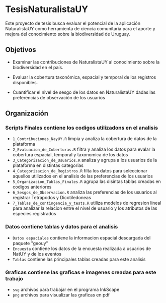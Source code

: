 # TesisNaturalistaUY

Este proyecto de tesis busca evaluar el potencial de la aplicación NaturalistaUY como herramienta de ciencia comunitaria para el aporte y mejora del conocimiento sobre la biodiversidad de Uruguay.


## Objetivos

- Examinar las contribuciones de NaturalistaUY al conocimiento sobre la biodiversidad en el país.

- Evaluar la cobertura taxonómica, espacial y temporal de los registros disponibles.

- Cuantificar el nivel de sesgo de los datos en NaturalistaUY dadas las preferencias de observación de los usuarios


## Organización

### **Scripts Finales** contiene los codigos utilizadons en el analisis
- `1_Contribuciones_NayUY.R` limpia y analiza la cobertura de datos de la plataforma
- `2_Evaluacion_de_Coberturas.R` filtra y analiza los datos para evalar la cobertura espacial, temporal y taxonomica de los datos
- `3_Categorizacion_de_Usuarios.R` analiza y agrupa a los usuarios de la plataforma en distintas categorias
- `4_Categorizacion_de_Registros.R` filta los datos para seleccionar aquellos utilizados en el analisis de las preferencias de los usuarios
- `5_Organizacion_Tablas_Finales.R` agrupa las disintas tablas creadas en codigos anteriores
- `6_Sesgos_de_Observacion.R` analiza las preferencias de los usuarios al registrar Tetrapodos y Dicotiledoneas
- `7_Tablas_de_contingencia_y_tests.R` utiliza modelos de regresion lineal para analizar la relacion entre el nivel de usuario y los atributos de las especies registrados

### **Datos** contiene tablas y datos para el analisis
- `Datos espaciales` contiene la informacion espacial descargada del paquete "geouy"
- `Encuesta` contiene los datos de la encuesta realizada a usuarios de NatUY y de los eventos
- `Tablas` contiene las principales tablas creadas para este analisis

### **Graficas** contiene las graficas e imagenes creadas para este trabajo
- `svg` archivos para trabajar en el programa InkScape
- `png` archivos para visualizar las graficas en pdf



  

